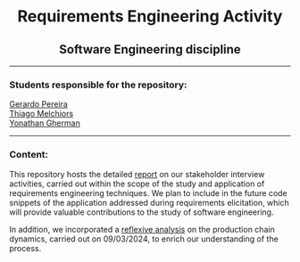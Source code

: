 <h1 align="center">Requirements Engineering Activity</h1>
<h2 align="center">Software Engineering discipline</h2>

<hr>

<h3> Students responsible for the repository: </h3>

<a href = "https://github.com/G-mikael"> Gerardo Pereira <a/>
<br>
<a href = "https://github.com/TFrankeM"> Thiago Melchiors <a/>
<br>
<a href = "https://github.com/yonirg"> Yonathan Gherman <a/>

<hr>

<h3> Content: </h3>

<p>
  This repository hosts the detailed <a href = "https://tfrankem.github.io/software-engineering/main.html">report<a/> on our stakeholder interview activities, carried out 
  within the scope of the study and application of requirements engineering techniques. We plan to 
  include in the   future code snippets of the application addressed during requirements elicitation, 
  which will provide valuable contributions to the study of software engineering.

  In addition, we incorporated a <a href = "Reflexão_aviões_de_papel.pdf">reflexive analysis<a/> on the production chain dynamics, carried out on 
  09/03/2024, to enrich our understanding of the process.
</p>
